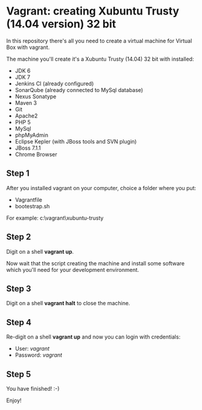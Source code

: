 Vagrant: creating Xubuntu Trusty (14.04 version) 32 bit 
=======

In this repository there's all you need to create a virtual machine for Virtual Box with vagrant.

The machine you'll create it's a Xubuntu Trusty (14.04) 32 bit with installed:
* JDK 6
* JDK 7
* Jenkins CI (already configured)
* SonarQube (already connected to MySql database)
* Nexus Sonatype
* Maven 3
* Git
* Apache2
* PHP 5
* MySql
* phpMyAdmin
* Eclipse Kepler (with JBoss tools and SVN plugin)
* JBoss 7.1.1
* Chrome Browser

## Step 1

After you installed vagrant on your computer, choice a folder where you put:
* Vagrantfile
* bootestrap.sh

For example: c:\vagrant\xubuntu-trusty

## Step 2

Digit on a shell **vagrant up**.

Now wait that the script creating the machine and install some software which you'll need for your development environment.

## Step 3

Digit on a shell **vagrant halt** to close the machine.

## Step 4

Re-digit on a shell **vagrant up** and now you can login with credentials:
* User: *vagrant*
* Password: *vagrant*

## Step 5

You have finished! :-)

Enjoy!
